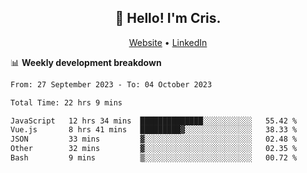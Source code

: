 
<h2 align="center">👋 Hello! I'm Cris.</h2>
<p align="center">
  <a href="https://www.criscunas.dev">Website</a> •
  <a href="https://www.linkedin.com/in/cristophercunas/">LinkedIn</a> 
</p>


📊 **Weekly development breakdown**
<!--START_SECTION:waka-->

```txt
From: 27 September 2023 - To: 04 October 2023

Total Time: 22 hrs 9 mins

JavaScript   12 hrs 34 mins  ██████████████░░░░░░░░░░░   55.42 %
Vue.js       8 hrs 41 mins   █████████▓░░░░░░░░░░░░░░░   38.33 %
JSON         33 mins         ▓░░░░░░░░░░░░░░░░░░░░░░░░   02.48 %
Other        32 mins         ▓░░░░░░░░░░░░░░░░░░░░░░░░   02.35 %
Bash         9 mins          ▒░░░░░░░░░░░░░░░░░░░░░░░░   00.72 %
```

<!--END_SECTION:waka-->
